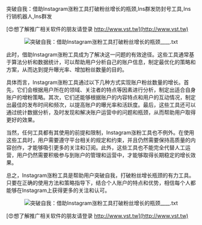 突破自我：借助Instagram涨粉工具打破粉丝增长的瓶颈,Ins群发防封号工具,Ins行销机器人,Ins群发

[😍想了解推广相关软件的朋友请登录 http://www.vst.tw](http://www.vst.tw)

 <center><img src="https://vst.tw/MP4/tuiguang/png/7.png" alt="突破自我：借助Instagram涨粉工具打破粉丝增长的瓶颈____.txt"></center>

此时，借助Instagram涨粉工具成为了解决这一问题的有效途径。这些工具通常基于算法分析和数据统计，可以帮助用户分析自己的账户信息，制定最优化的策略和方案，从而达到提升曝光率、增加粉丝数量的目的。

具体而言，Instagram涨粉工具通过以下几种方式实现账户粉丝数量的增长。首先，它们会根据用户所在的领域、关注者的特点等因素进行分析，制定出适合自身账户的增粉策略。其次，它们还能够根据账户的内容特点和用户的互动情况，制定出最佳的发布时间和频次，以提高账户的曝光率和活跃度。最后，这些工具还可以通过统计数据分析，及时发现和解决账户运营中的问题和瓶颈，从而帮助用户取得更好的效果。

当然，任何工具都有其使用的前提和限制，Instagram涨粉工具也不例外。在使用这些工具时，用户需要遵守平台相关的规定和约束，并且仍然需要保持高质量的内容创作，才能够吸引更多的关注和订阅。此外，这些工具也不能完全代替人工运营，用户仍然需要积极参与到账户的管理和运营中，才能够取得长期稳定的增长效果。

总之，Instagram涨粉工具是帮助用户突破自我，打破粉丝增长瓶颈的有力工具。只要在正确的使用方法和策略指导下，结合个人账户的特点和优势，相信每个人都能够在Instagram上获得更多的关注和认可。

 <center><img src="https://vst.tw/MP4/tuiguang/png/6.png" alt="突破自我：借助Instagram涨粉工具打破粉丝增长的瓶颈____.txt"></center>

[😍想了解推广相关软件的朋友请登录 http://www.vst.tw](http://www.vst.tw)



